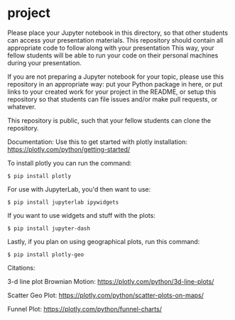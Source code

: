 # project

Please place your Jupyter notebook in this directory, so that other students can
access your presentation materials.  This repository should contain all
appropriate code to follow along with your presentation This way, your fellow
students will be able to run your code on their personal machines during your
presentation.

If you are not preparing a Jupyter notebook for your topic, please use this
repository in an appropriate way: put your Python package in here, or put links
to your created work for your project in the README, or setup this repository so
that students can file issues and/or make pull requests, or whatever.

This repository is public, such that your fellow students can clone the
repository.

Documentation:
Use this to get started with plotly installation: https://plotly.com/python/getting-started/

To install plotly you can run the command:

`$ pip install plotly`

For use with JupyterLab, you'd then want to use:

`$ pip install jupyterlab ipywidgets`

If you want to use widgets and stuff with the plots:

`$ pip install jupyter-dash`

Lastly, if you plan on using geographical plots, run this command:

`$ pip install plotly-geo`


Citations:

3-d line plot Brownian Motion: https://plotly.com/python/3d-line-plots/

Scatter Geo Plot: https://plotly.com/python/scatter-plots-on-maps/

Funnel Plot: https://plotly.com/python/funnel-charts/

